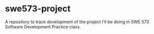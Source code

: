 # swe573-project
A repository to track development of the project I'll be doing in SWE 573 Software Development Practice class.
